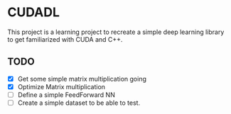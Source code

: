 # CUDADL

This project is a learning project to recreate a simple deep learning library to get familiarized with CUDA and C++.

## TODO
- [x] Get some simple matrix multiplication going
- [x] Optimize Matrix multiplication
- [ ] Define a simple FeedForward NN
- [ ] Create a simple dataset to be able to test.
